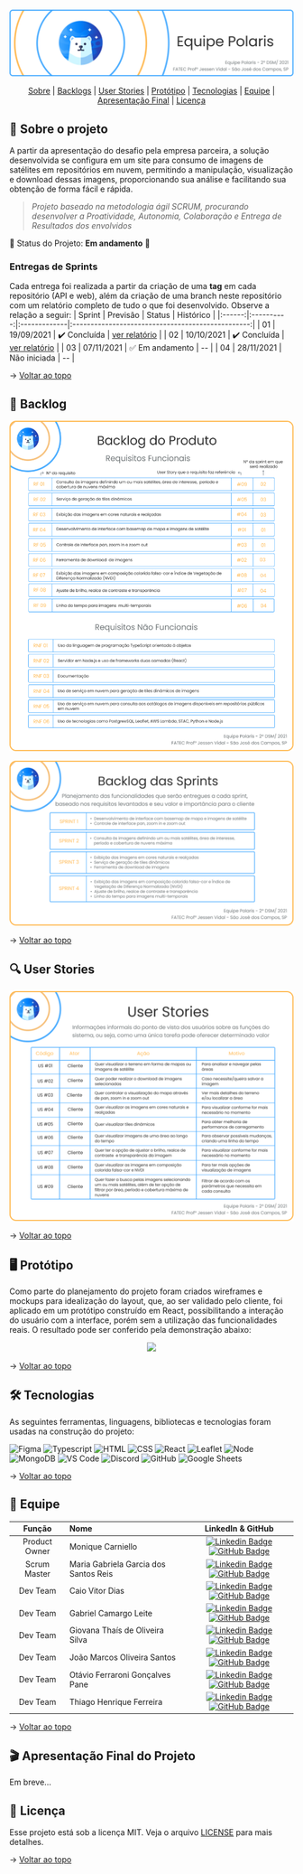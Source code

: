 <br id="topo">

<p align="center"> <img src="./banner.png" /></p>

<p align="center">
    <a href="#sobre">Sobre</a>  |  
    <a href="#backlogs">Backlogs</a>  |  
    <a href="#user-stories">User Stories</a>  |  
    <a href="#prototipo">Protótipo</a>  |  
    <a href="#tecnologias">Tecnologias</a>  |  
    <a href="#equipe">Equipe</a>  |  
    <a href="#final">Apresentação Final</a>  |  
    <a href="#licenca">Licença</a>
</p>
   
<span id="sobre">

## :bookmark_tabs: Sobre o projeto
A partir da apresentação do desafio pela empresa parceira, a solução desenvolvida se configura em um site para consumo de imagens de satélites em repositórios em nuvem, permitindo a manipulação, visualização e download dessas imagens, proporcionando sua análise e facilitando sua obtenção de forma fácil e rápida.
> _Projeto baseado na metodologia ágil SCRUM, procurando desenvolver a Proatividade, Autonomia, Colaboração e Entrega de Resultados dos envolvidos_

:pushpin: Status do Projeto: **Em andamento** :construction:

### Entregas de Sprints
Cada entrega foi realizada a partir da criação de uma **tag** em cada repositório (API e web), além da criação de uma branch neste repositório com um relatório completo de tudo o que foi desenvolvido. Observe a relação a seguir:
| Sprint | Previsão   | Status       | Histórico                                         |
|:------:|:----------:|:-------------|:-------------------------------------------------:|
| 01     | 19/09/2021 | :heavy_check_mark: Concluída    | [ver relatório](https://github.com/Equipe-Polaris-DSM-2021/docs/tree/sprint-01) |
| 02     | 10/10/2021 | :heavy_check_mark: Concluída    | [ver relatório](https://github.com/Equipe-Polaris-DSM-2021/docs/tree/sprint-02) |
| 03     | 07/11/2021 | :white_check_mark: Em andamento | --                                                |
| 04     | 28/11/2021 | Não iniciada                    | --                                                | 
    
→ [Voltar ao topo](#topo)

<span id="backlogs">

## :dart: Backlog
<p align="center"> <img src="./backlog-produto.png" /></p>
<p align="center"> <img src="./backlog-sprints.png" /></p>

→ [Voltar ao topo](#topo)

<span id="user-stories">

## :mag: User Stories
<p align="center"> <img src="./user-stories.png" /></p>

→ [Voltar ao topo](#topo)

<span id="prototipo">

## :desktop_computer: Protótipo
Como parte do planejamento do projeto foram criados wireframes e mockups para idealização do layout, que, ao ser validado pelo cliente, foi aplicado em um protótipo construído em React, possibilitando a interação do usuário com a interface, porém sem a utilização das funcionalidades reais. O resultado pode ser conferido pela demonstração abaixo:
    
<p align="center"> <img src="./demo.gif" /></p>

→ [Voltar ao topo](#topo)

<span id="tecnologias">

## 🛠️ Tecnologias
As seguintes ferramentas, linguagens, bibliotecas e tecnologias foram usadas na construção do projeto:

<img src="https://img.shields.io/badge/Figma-20232A?style=for-the-badge&logo=figma&logoColor=DC143C" alt="Figma" /> 
<img src="https://img.shields.io/badge/TypeScript-20232A?style=for-the-badge&logo=typescript&logoColor=007ACC" alt="Typescript" />
<img src="https://img.shields.io/badge/HTML5-20232A?style=for-the-badge&logo=html5&logoColor=E34F26" alt="HTML" /> 
<img src="https://img.shields.io/badge/CSS3-20232A?style=for-the-badge&logo=css3&logoColor=1572B6" alt="CSS" /> 	
<img src="https://img.shields.io/badge/React-20232A?style=for-the-badge&logo=react&logoColor=61DAFB" alt="React" /> 
<img src="https://img.shields.io/badge/Leaflet-20232A?style=for-the-badge&logo=Leaflet&logoColor=199900" alt="Leaflet" /> 
<img src="https://img.shields.io/badge/Node.js-20232A?style=for-the-badge&logo=nodedotjs&logoColor=339933" alt="Node" />  <br>
<img src="https://img.shields.io/badge/MongoDB-20232A?style=for-the-badge&logo=mongodb&logoColor=4EA94B" alt="MongoDB" />
<img src="https://img.shields.io/badge/VS_Code-20232A?style=for-the-badge&logo=visual%20studio%20code&logoColor=0078D4" alt="VS Code" /> 
<img src="https://img.shields.io/badge/Discord-20232A?style=for-the-badge&logo=discord&logoColor=7289DA" alt="Discord" /> 
<img src="https://img.shields.io/badge/GitHub-20232A?style=for-the-badge&logo=github&logoColor=white" alt="GitHub" /> 
<img src="https://img.shields.io/badge/Google%20Sheets-20232A?style=for-the-badge&logo=google-sheets&logoColor=34A853" alt="Google Sheets" /> 
     
→ [Voltar ao topo](#topo)

<span id="equipe">

## :busts_in_silhouette: Equipe
|    Função     | Nome                                  |  LinkedIn  &  GitHub                                                     |
| :-----------: | :------------------------------------ | :----------------------------------------------------------------------: |
| Product Owner | Monique Carniello                     | [![Linkedin Badge](https://img.shields.io/badge/Linkedin-blue?style=flat-square&logo=Linkedin&logoColor=white)](https://www.linkedin.com/in/monique-carniello-511ba61b6)         [![GitHub Badge](https://img.shields.io/badge/GitHub-111217?style=flat-square&logo=github&logoColor=white)](https://github.com/Monique-c)         |
| Scrum Master  | Maria Gabriela Garcia dos Santos Reis | [![Linkedin Badge](https://img.shields.io/badge/Linkedin-blue?style=flat-square&logo=Linkedin&logoColor=white)](https://www.linkedin.com/in/mariagabrielareis/)                  [![GitHub Badge](https://img.shields.io/badge/GitHub-111217?style=flat-square&logo=github&logoColor=white)](https://github.com/MariaGabrielaReis) |
| Dev Team      | Caio Vitor Dias                       | [![Linkedin Badge](https://img.shields.io/badge/Linkedin-blue?style=flat-square&logo=Linkedin&logoColor=white)](https://www.linkedin.com/in/caio-vitor-c1/)                      [![GitHub Badge](https://img.shields.io/badge/GitHub-111217?style=flat-square&logo=github&logoColor=white)](https://github.com/CaioVitorDias1)    |
| Dev Team      | Gabriel Camargo Leite                 | [![Linkedin Badge](https://img.shields.io/badge/Linkedin-blue?style=flat-square&logo=Linkedin&logoColor=white)](https://www.linkedin.com/in/gabriel-camargo-915452196/)          [![GitHub Badge](https://img.shields.io/badge/GitHub-111217?style=flat-square&logo=github&logoColor=white)](https://github.com/GabrielCamargoL)   |
| Dev Team      | Giovana Thaís de Oliveira Silva       | [![Linkedin Badge](https://img.shields.io/badge/Linkedin-blue?style=flat-square&logo=Linkedin&logoColor=white)](https://www.linkedin.com/in/gioliveirass)                        [![GitHub Badge](https://img.shields.io/badge/GitHub-111217?style=flat-square&logo=github&logoColor=white)](https://github.com/gioliveirass)      |
| Dev Team      | João Marcos Oliveira Santos           | [![Linkedin Badge](https://img.shields.io/badge/Linkedin-blue?style=flat-square&logo=Linkedin&logoColor=white)](https://www.linkedin.com/in/joaomarcosoliveiraa)                 [![GitHub Badge](https://img.shields.io/badge/GitHub-111217?style=flat-square&logo=github&logoColor=white)](https://github.com/JoaoM-py)          |
| Dev Team      | Otávio Ferraroni Gonçalves Pane       | [![Linkedin Badge](https://img.shields.io/badge/Linkedin-blue?style=flat-square&logo=Linkedin&logoColor=white)](https://www.linkedin.com/in/otavioferraronigpane/)               [![GitHub Badge](https://img.shields.io/badge/GitHub-111217?style=flat-square&logo=github&logoColor=white)](https://github.com/OtavioPane)        |
| Dev Team      | Thiago Henrique Ferreira              | [![Linkedin Badge](https://img.shields.io/badge/Linkedin-blue?style=flat-square&logo=Linkedin&logoColor=white)](https://www.linkedin.com/in/thiago-henrique-ferreira-2499a41a8/) [![GitHub Badge](https://img.shields.io/badge/GitHub-111217?style=flat-square&logo=github&logoColor=white)](https://github.com/ThHenrique)        |

→ [Voltar ao topo](#topo)

<span id="final">

## :clapper: Apresentação Final do Projeto

Em breve...

<span id="licenca">

## :page_with_curl: Licença

Esse projeto está sob a licença MIT. Veja o arquivo [LICENSE](LICENSE) para mais detalhes.

→ [Voltar ao topo](#topo)
